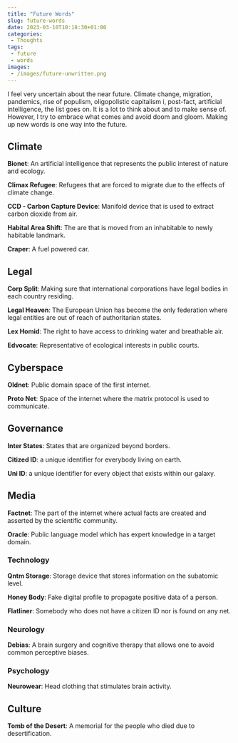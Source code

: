 ```yaml
---
title: "Future Words"
slug: future-words
date: 2023-03-10T10:18:30+01:00
categories:
 - Thoughts
tags:
 - future
 - words
images:
 - /images/future-unwritten.png
---
```


I feel very uncertain about the near future. Climate change, migration, pandemics, rise of populism, oligopolistic capitalism i, post-fact, artificial intelligence, the list goes on.  It is a lot to think about and to make sense of. However, I try to embrace what comes and avoid doom and gloom. Making up new words is one way into the future.

<!--more-->

## Climate

**Bionet**: An artificial intelligence that represents the public interest of nature and ecology.

**Climax Refugee**: Refugees that are forced to migrate due to the effects of climate change.

**CCD - Carbon Capture Device**: Manifold device that is used to extract carbon dioxide from air.

**Habital Area Shift**: The are that is moved from an inhabitable to newly habitable landmark.

**Craper**: A fuel powered car.

## Legal

**Corp Split**: Making sure that international corporations have legal bodies in each country residing.

**Legal Heaven**: The European Union has become the only federation where legal entities are out of reach of authoritarian states.

**Lex Homid**: The right to have access to drinking water and breathable air.

**Edvocate**: Representative of ecological interests in public courts.

## Cyberspace

**Oldnet**: Public domain space of the first internet.

**Proto Net**: Space of the internet where the matrix protocol is used to communicate.

## Governance

**Inter States**: States that are organized beyond borders.

**Citized ID**: a unique identifier for everybody living on earth.

**Uni ID**:  a unique identifier for every object that exists within our galaxy.

## Media

**Factnet**: The part of the internet where actual facts are created and asserted by the scientific community.

**Oracle**: Public language model which has expert knowledge in a target domain.

### Technology

**Qntm Storage**: Storage device that stores information on the subatomic level.

**Honey Body**: Fake digital profile to propagate positive data of a person.

**Flatliner**: Somebody who does not have a citizen ID nor is found on any net.

### Neurology

**Debias**: A brain surgery and cognitive therapy that allows one to avoid common perceptive biases.

### Psychology

**Neurowear**: Head clothing that stimulates brain activity.

## Culture

**Tomb of the Desert**: A memorial for the people who died due to desertification.